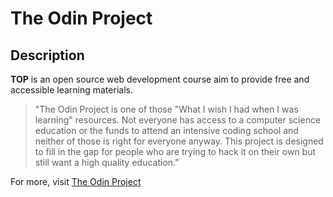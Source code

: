 # The Odin Project
## Description
**TOP** is an open source web development course aim to provide free and accessible learning materials.
<br>
>"The Odin Project is one of those "What I wish I had when I was learning" resources. Not everyone has access to a computer science education or the funds to attend an intensive coding school and neither of those is right for everyone anyway. This project is designed to fill in the gap for people who are trying to hack it on their own but still want a high quality education."

For more, visit [The Odin Project](https://www.theodinproject.com/about)


